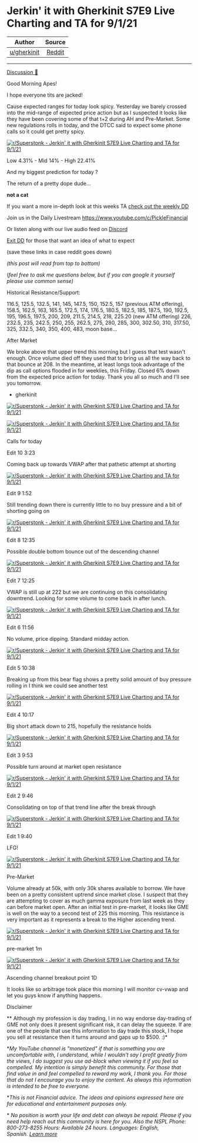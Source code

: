 Jerkin' it with Gherkinit S7E9 Live Charting and TA for 9/1/21
==============================================================

| Author       | Source       | 
| :-------------: |:-------------:|
|  [u/gherkinit](https://www.reddit.com/user/gherkinit/) | [Reddit](https://www.reddit.com/r/Superstonk/comments/pft3hg/jerkin_it_with_gherkinit_s7e9_live_charting_and/) | 

---

[Discussion 🦍](https://www.reddit.com/r/Superstonk/search?q=flair_name%3A%22Discussion%20%F0%9F%A6%8D%22&restrict_sr=1)

Good Morning Apes!

I hope everyone tits are jacked!

Cause expected ranges for today look spicy. Yesterday we barely crossed into the mid-range of expected price action but as I suspected it looks like they have been covering some of that t+2 during AH and Pre-Market. Some new regulations rolls in today, and the DTCC said to expect some phone calls so it could get pretty spicy.

[![r/Superstonk - Jerkin' it with Gherkinit S7E9 Live Charting and TA for 9/1/21](https://preview.redd.it/923uqfycyvk71.png?width=978&format=png&auto=webp&s=fd42814369c05915a2a9f52450b7d9fa425c9b2b)](https://preview.redd.it/923uqfycyvk71.png?width=978&format=png&auto=webp&s=fd42814369c05915a2a9f52450b7d9fa425c9b2b)

Low 4.31% - Mid 14% - High 22.41%

And my biggest prediction for today ?

The return of a pretty dope dude...

**not a cat**

If you want a more in-depth look at this weeks TA [check out the weekly DD](https://www.reddit.com/r/Superstonk/comments/pe5nhp/jerkin_it_with_gherkinit_forward_looking_ta_for/)

Join us in the Daily Livestream <https://www.youtube.com/c/PickleFinancial>

Or listen along with our live audio feed on [Discord](https://discord.gg/HbqnUVsSrH)

[Exit DD](https://www.reddit.com/r/Superstonk/comments/nogxnr/infinity_war_the_final_exit_dd_compilation/) for those that want an idea of what to expect

(save these links in case reddit goes down)

*(this post will read from top to bottom)*

(*feel free to ask me questions below, but if you can google it yourself please use common sense)*

Historical Resistance/Support:

116.5, 125.5, 132.5, 141, 145, 147.5, 150, 152.5, 157 (previous ATM offering), 158.5, 162.5, 163, 165.5, 172.5, 174, 176.5, 180.5, 182.5, 185, 187.5, 190, 192.5, 195, 196.5, 197.5, 200, 209, 211.5, 214.5, 218, 225.20 (new ATM offering) 226, 232.5, 235, 242.5, 250, 255, 262.5, 275, 280, 285, 300, 302.50, 310, 317.50, 325, 332.5, 340, 350, 400, 483, moon base...

After Market

We broke above that upper trend this morning but I guess that test wasn't enough. Once volume died off they used that to bring us all the way back to that bounce at 208. In the meantime, at least longs took advantage of the dip as call options flooded in for weeklies, this Friday. Closed 6% down from the expected price action for today. Thank you all so much and I'll see you tomorrow.

- gherkinit

[![r/Superstonk - Jerkin' it with Gherkinit S7E9 Live Charting and TA for 9/1/21](https://preview.redd.it/6d38sbyv6yk71.png?width=767&format=png&auto=webp&s=984d4f878c402d205320e076d78dab52c62b09c9)](https://preview.redd.it/6d38sbyv6yk71.png?width=767&format=png&auto=webp&s=984d4f878c402d205320e076d78dab52c62b09c9)

[![r/Superstonk - Jerkin' it with Gherkinit S7E9 Live Charting and TA for 9/1/21](https://preview.redd.it/xxtq3qdl7yk71.png?width=407&format=png&auto=webp&s=df5f00fdf47909b2edce9cb476d457e417839963)](https://preview.redd.it/xxtq3qdl7yk71.png?width=407&format=png&auto=webp&s=df5f00fdf47909b2edce9cb476d457e417839963)

Calls for today

Edit 10 3:23

Coming back up towards VWAP after that pathetic attempt at shorting

[![r/Superstonk - Jerkin' it with Gherkinit S7E9 Live Charting and TA for 9/1/21](https://preview.redd.it/ik66s7r50yk71.png?width=1553&format=png&auto=webp&s=4f166f81a537bab98e0c23afa5b2988cc5b781ee)](https://preview.redd.it/ik66s7r50yk71.png?width=1553&format=png&auto=webp&s=4f166f81a537bab98e0c23afa5b2988cc5b781ee)

Edit 9 1:52

Still trending down there is currently little to no buy pressure and a bit of shorting going on

[![r/Superstonk - Jerkin' it with Gherkinit S7E9 Live Charting and TA for 9/1/21](https://preview.redd.it/bye5o771kxk71.png?width=1556&format=png&auto=webp&s=5fa0b7e087202b80adea83264cb75eee9129a107)](https://preview.redd.it/bye5o771kxk71.png?width=1556&format=png&auto=webp&s=5fa0b7e087202b80adea83264cb75eee9129a107)

Edit 8 12:35

Possible double bottom bounce out of the descending channel

[![r/Superstonk - Jerkin' it with Gherkinit S7E9 Live Charting and TA for 9/1/21](https://preview.redd.it/53i58a996xk71.png?width=1549&format=png&auto=webp&s=5c6fa7df78537e761e5adec339109f2ffd03fa63)](https://preview.redd.it/53i58a996xk71.png?width=1549&format=png&auto=webp&s=5c6fa7df78537e761e5adec339109f2ffd03fa63)

Edit 7 12:25

VWAP is still up at 222 but we are continuing on this consolidating downtrend. Looking for some volume to come back in after lunch.

[![r/Superstonk - Jerkin' it with Gherkinit S7E9 Live Charting and TA for 9/1/21](https://preview.redd.it/ln09kega4xk71.png?width=1555&format=png&auto=webp&s=626c6a521565087389d8a51b27c8728ce549041f)](https://preview.redd.it/ln09kega4xk71.png?width=1555&format=png&auto=webp&s=626c6a521565087389d8a51b27c8728ce549041f)

Edit 6 11:56

No volume, price dipping. Standard midday action.

[![r/Superstonk - Jerkin' it with Gherkinit S7E9 Live Charting and TA for 9/1/21](https://preview.redd.it/oay60545zwk71.png?width=1547&format=png&auto=webp&s=7e470c4eff9ffd9253d95d49e8a90f765dbf6d3c)](https://preview.redd.it/oay60545zwk71.png?width=1547&format=png&auto=webp&s=7e470c4eff9ffd9253d95d49e8a90f765dbf6d3c)

Edit 5 10:38

Breaking up from this bear flag shows a pretty solid amount of buy pressure rolling in I think we could see another test

[![r/Superstonk - Jerkin' it with Gherkinit S7E9 Live Charting and TA for 9/1/21](https://preview.redd.it/uzq03tkclwk71.png?width=1564&format=png&auto=webp&s=1cef735ca088d51b395ded11ba191a5165ebd593)](https://preview.redd.it/uzq03tkclwk71.png?width=1564&format=png&auto=webp&s=1cef735ca088d51b395ded11ba191a5165ebd593)

Edit 4 10:17

Big short attack down to 215, hopefully the resistance holds

[![r/Superstonk - Jerkin' it with Gherkinit S7E9 Live Charting and TA for 9/1/21](https://preview.redd.it/mdzd0q3jhwk71.png?width=1558&format=png&auto=webp&s=a9294a74f543492359d4f770b8785715a5ff31e5)](https://preview.redd.it/mdzd0q3jhwk71.png?width=1558&format=png&auto=webp&s=a9294a74f543492359d4f770b8785715a5ff31e5)

Edit 3 9:53

Possible turn around at market open resistance

[![r/Superstonk - Jerkin' it with Gherkinit S7E9 Live Charting and TA for 9/1/21](https://preview.redd.it/f2q24675dwk71.png?width=1546&format=png&auto=webp&s=691c93589f09bc1e92a7aaec0bec186f8395bb94)](https://preview.redd.it/f2q24675dwk71.png?width=1546&format=png&auto=webp&s=691c93589f09bc1e92a7aaec0bec186f8395bb94)

Edit 2 9:46

Consolidating on top of that trend line after the break through

[![r/Superstonk - Jerkin' it with Gherkinit S7E9 Live Charting and TA for 9/1/21](https://preview.redd.it/e01d983xbwk71.png?width=1560&format=png&auto=webp&s=896d952746f83d64a061bdf570d900288b07d02b)](https://preview.redd.it/e01d983xbwk71.png?width=1560&format=png&auto=webp&s=896d952746f83d64a061bdf570d900288b07d02b)

Edit 1 9:40

LFG!

[![r/Superstonk - Jerkin' it with Gherkinit S7E9 Live Charting and TA for 9/1/21](https://preview.redd.it/h4c8b79xawk71.png?width=1548&format=png&auto=webp&s=166be61283077ac3adebd5b5a8f0f244a1c39e93)](https://preview.redd.it/h4c8b79xawk71.png?width=1548&format=png&auto=webp&s=166be61283077ac3adebd5b5a8f0f244a1c39e93)

Pre-Market

Volume already at 50k, with only 30k shares available to borrow. We have been on a pretty consistent uptrend since market close. I suspect that they are attempting to cover as much gamma exposure from last week as they can before market open. After an initial test in pre-market, it looks like GME is well on the way to a second test of 225 this morning. This resistance is very important as it represents a break to the Higher ascending trend.

[![r/Superstonk - Jerkin' it with Gherkinit S7E9 Live Charting and TA for 9/1/21](https://preview.redd.it/p0rj3mvtzvk71.png?width=1554&format=png&auto=webp&s=d3c697c35481edd037654e6b91a1309ae1949d6d)](https://preview.redd.it/p0rj3mvtzvk71.png?width=1554&format=png&auto=webp&s=d3c697c35481edd037654e6b91a1309ae1949d6d)

pre-market 1m

[![r/Superstonk - Jerkin' it with Gherkinit S7E9 Live Charting and TA for 9/1/21](https://preview.redd.it/nozhwgia0wk71.png?width=2449&format=png&auto=webp&s=68c9276367a2d809beff92293adbeafedf954afb)](https://preview.redd.it/nozhwgia0wk71.png?width=2449&format=png&auto=webp&s=68c9276367a2d809beff92293adbeafedf954afb)

Ascending channel breakout point 1D

It looks like so arbitrage took place this morning I will monitor cv-vwap and let you guys know if anything happens.

Disclaimer

** Although my profession is day trading, I in no way endorse day-trading of GME not only does it present significant risk, it can delay the squeeze. If are one of the people that use this information to day trade this stock, I hope you sell at resistance then it turns around and gaps up to $500. :)*

**My YouTube channel is "monetized" if that is something you are uncomfortable with, I understand, while I wouldn't say I profit greatly from the views, I do suggest you use ad-block when viewing it if you feel so compelled.* *My intention is simply benefit this community. For those that find value in and feel compelled to reward my work, I thank you. For those that do not I encourage you to enjoy the content. As always this information is intended to be free to everyone.*

**This is not Financial advice. The ideas and opinions expressed here are for educational and entertainment purposes only.*

* *No position is worth your life and debt can always be repaid. Please if you need help reach out this community is here for you. Also the NSPL Phone: 800-273-8255 Hours: Available 24 hours. Languages: English, Spanish.* [*Learn more*](https://suicidepreventionlifeline.org/)
